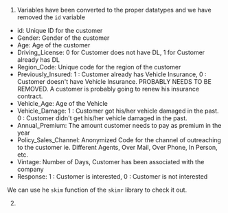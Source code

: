 1. Variables have been converted to the proper datatypes and we have removed the `id` variable

* id:	Unique ID for the customer
* Gender:	Gender of the customer
* Age:	Age of the customer
* Driving_License:	0 for Customer does not have DL, 1 for Customer already has DL
* Region_Code:	Unique code for the region of the customer
* Previously_Insured:	1 : Customer already has Vehicle Insurance, 0 : Customer doesn't have Vehicle Insurance. PROBABLY NEEDS TO BE REMOVED. A customer is probably going to renew his insurance contract.
* Vehicle_Age:	Age of the Vehicle
* Vehicle_Damage:	1 : Customer got his/her vehicle damaged in the past. 0 : Customer didn't get his/her vehicle damaged in the past.
* Annual_Premium:	The amount customer needs to pay as premium in the year
* Policy_Sales_Channel:	Anonymized Code for the channel of outreaching to the customer ie. Different Agents, Over Mail, Over Phone, In Person, etc.
* Vintage:	Number of Days, Customer has been associated with the company
* Response:	1 : Customer is interested, 0 : Customer is not interested

We can use he `skim` function of the `skimr` library to check it out. 

2.  